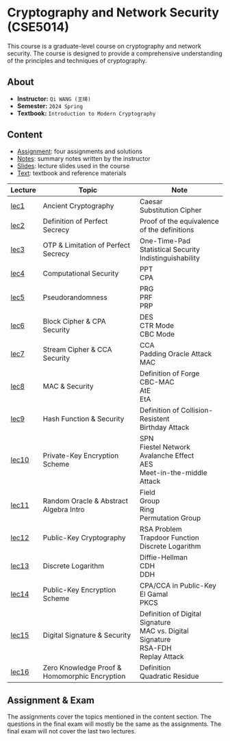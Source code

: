 # Cryptography and Network Security (CSE5014)

This course is a graduate-level course on cryptography and network security. The course is designed to provide a comprehensive understanding of the principles and techniques of cryptography.

## About

- **Instructor:** `Qi WANG (王琦)`
- **Semester:** `2024 Spring`
- **Textbook:** `Introduction to Modern Cryptography`

## Content
 - [Assignment](./Assignment): four assignments and solutions
 - [Notes](./Notes): summary notes written by the instructor
 - [Slides](./Slides): lecture slides used in the course
 - [Text](./Text): textbook and reference materials

| Lecture | Topic | Note |
| --- | --- | --- |
| [lec1](./Slides/lec01.pdf) | Ancient Cryptography | Caesar<br>Substitution Cipher |
| [lec2](./Slides/lec02.pdf) | Definition of Perfect Secrecy | Proof of the equivalence of the definitions |
| [lec3](./Slides/lec03.pdf) | OTP & Limitation of Perfect Secrecy | One-Time-Pad<br>Statistical Security<br>Indistinguishability |
| [lec4](./Slides/lec04.pdf) | Computational Security | PPT<br>CPA |
| [lec5](./Slides/lec05.pdf) | Pseudorandomness | PRG<br>PRF<br>PRP |
| [lec6](./Slides/lec06.pdf) | Block Cipher & CPA Security | DES<br>CTR Mode<br>CBC Mode |
| [lec7](./Slides/lec07.pdf) | Stream Cipher & CCA Security | CCA<br>Padding Oracle Attack<br>MAC |
| [lec8](./Slides/lec08.pdf) | MAC & Security | Definition of Forge<br>CBC-MAC<br>AtE<br>EtA |
| [lec9](./Slides/lec09.pdf) | Hash Function & Security | Definition of Collision-Resistent<br>Birthday Attack |
| [lec10](./Slides/lec10.pdf) | Private-Key Encryption Scheme | SPN<br>Fiestel Network<br>Avalanche Effect<br>AES<br>Meet-in-the-middle Attack |
| [lec11](./Slides/lec11.pdf) | Random Oracle & Abstract Algebra Intro | Field<br>Group<br>Ring<br>Permutation Group |
| [lec12](./Slides/lec12.pdf) | Public-Key Cryptography | RSA Problem<br>Trapdoor Function<br>Discrete Logarithm |
| [lec13](./Slides/lec13.pdf) | Discrete Logarithm | Diffie-Hellman<br>CDH<br>DDH |
| [lec14](./Slides/lec14.pdf) | Public-Key Encryption Scheme | CPA/CCA in Public-Key<br>El Gamal<br>PKCS |
| [lec15](./Slides/lec15.pdf) | Digital Signature & Security | Definition of Digital Signature<br>MAC vs. Digital Signature<br>RSA-FDH<br>Replay Attack |
| [lec16](./Slides/lec16.pdf) | Zero Knowledge Proof & Homomorphic Encryption | Definition<br>Quadratic Residue |

## Assignment & Exam
The assignments cover the topics mentioned in the content section. The questions in the final exam will mostly be the same as the assignments. The final exam will not cover the last two lectures.
